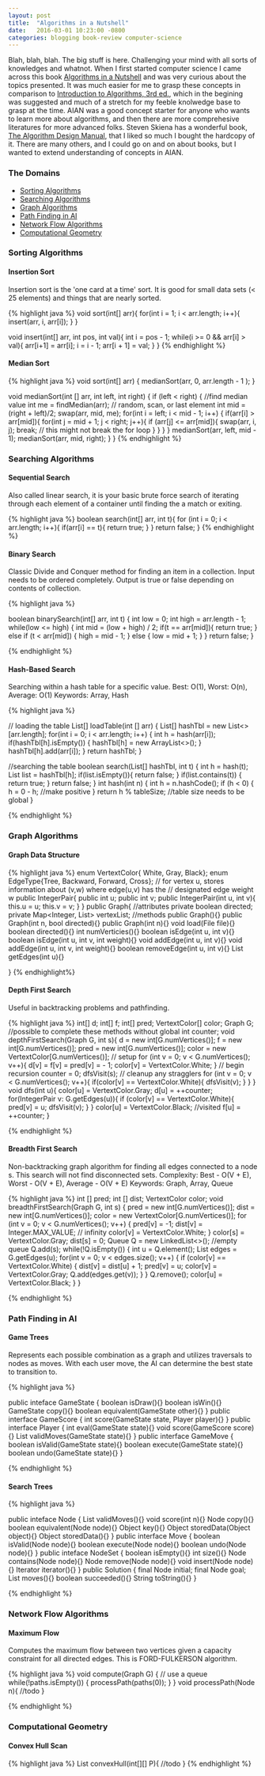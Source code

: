 ```yaml
---
layout: post
title:  "Algorithms in a Nutshell"
date:   2016-03-01 10:23:00 -0800
categories: blogging book-review computer-science
---
```



Blah, blah, blah. The big stuff is here. Challenging your mind with all sorts of knowledges and whatnot. When I first started computer science I came across this book [Algorithms in a Nutshell](https://ipfs.io/ipfs/QmTmMhRv2nh889JfYBWXdxSvNS6zWnh4QFo4Q2knV7Ei2B/Algorithms/Algorithms_Nutshell%20.pdf) and was very curious about the topics presented. It was much easier for me to grasp these concepts in comparison to [Introduction to Algorithms, 3rd ed.](https://www.mobilewiseguy.net/toolbox/Algorithms3rdEd.pdf), which in the begining was suggested and much of a stretch for my feeble knolwedge base to grasp at the time.
AIAN was a good concept starter for anyone who wants to learn more about algorithms, and then there are more comprehesive literatures for more advanced folks. Steven Skiena has a wonderful book, [The Algorithm Design Manual](http://sist.sysu.edu.cn/~isslxm/DSA/textbook/Skiena.-.TheAlgorithmDesignManual.pdf), that I liked so much I bought the hardcopy of it. There are many others, and I could go on and on about books, but I wanted to extend understanding of concepts in AIAN. 


### The Domains

* [Sorting Algorithms](#sorting-algorithms)
* [Searching Algorithms](#searching-algorithms)
* [Graph Algorithms](#graph-algorithms)
* [Path Finding in AI](#path-finding-in-ai)
* [Network Flow Algorithms](#network-flow-algorithms)
* [Computational Geometry](#computational-geometry)

### Sorting Algorithms

#### Insertion Sort 

Insertion sort is the 'one card at a time' sort. It is good for small data sets (< 25 elements) and things that are nearly sorted.

{% highlight java %}
void sort(int[] arr){
    for(int i = 1; i < arr.length; i++){
        insert(arr, i, arr[i]);
    }
}

void insert(int[] arr, int pos, int val){
    int i = pos - 1;
    while(i >= 0 && arr[i] > val){
        arr[i+1] = arr[i];
        i = i - 1;
        arr[i + 1] = val;
    }
}
{% endhighlight %}

#### Median Sort

{% highlight java %}
void sort(int[] arr) {
    medianSort(arr, 0, arr.length - 1 );
}

void medianSort(int [] arr, int left, int right) {
    if (left < right) {
        //find median value
        int me = findMedian(arr);   // random, scan, or last element
        int mid = (right + left)/2;
        swap(arr, mid, me);
        for(int i = left; i < mid - 1; i++) {
            if(arr[i] > arr[mid]){
                for(int j = mid + 1; j < right; j++){
                    if (arr[j] <= arr[mid]){
                        swap(arr, i, j);
                        break; // this might not break the for loop
                    }
                }
            }
        }
        medianSort(arr, left, mid - 1);
        medianSort(arr, mid, right);
    }
}
{% endhighlight %}


### Searching Algorithms

#### Sequential Search 

Also called linear search, it is your basic brute force search of iterating through each element of a container until finding the a match or exiting.

{% highlight java %}
boolean search(int[] arr, int t){
    for (int i = 0; i < arr.length; i++){
        if(arr[i] == t){
            return true;
        }
    }
    return false;
}
{% endhighlight %}

#### Binary Search

Classic Divide and Conquer method for finding an item in a collection. Input needs to be ordered completely. Output is true or false depending on contents of collection.

{% highlight java %}

boolean binarySearch(int[] arr, int t) {
    int low = 0; 
    int high = arr.length - 1;
    while(low <= high) {
        int mid = (low + high) / 2;
        if(t == arr[mid]){
            return true;
        }
        else if (t < arr[mid]) {
            high = mid - 1;
        }
        else {
            low = mid + 1;
        }
    }
    return false;
}

{% endhighlight %}

#### Hash-Based Search

Searching within a hash table for a specific value.
Best: O(1), Worst: O(n), Average: O(1)
Keywords: Array, Hash

{% highlight java %}

// loading the table
List<Integer>[] loadTable(int [] arr) {
    List<Integer>[] hashTbl = new List<>[arr.length];
    for(int i = 0; i < arr.length; i++) {
        int h = hash(arr[i]);
        if(hashTbl[h].isEmpty()) {
            hashTbl[h] = new ArrayList<>();
        }
        hashTbl[h].add(arr[i]);
    }
    return hashTbl;
}

//searching the table
boolean search(List<Integer>[] hashTbl, int t) {
    int h = hash(t);
    List<Integer> list = hashTbl[h];
    if(list.isEmpty()){
        return false;
    }
    if(list.contains(t)) {
        return true;
    }
    return false;
}
int hash(int n) {
    int h = n.hashCode();
    if (h < 0) {
        h = 0 - h;  //make positive
    }
    return h % tableSize;   //table size needs to be global
}

{% endhighlight %}

### Graph Algorithms

#### Graph Data Structure
{% highlight java %}
enum VertextColor{ White, Gray, Black};
enum EdgeType{Tree, Backward, Forward, Cross};
// for vertex u, stores information about (v,w) where edge(u,v) has the 
// designated edge weight w
public IntegerPair{
    public int u;
    public int v;
    public IntegerPair(int u, int v){
        this.u = u;
        this.v = v;
    }
}
public Graph{
    //attributes
    private boolean directed;
    private Map<Integer, List<IntegerPair>> vertexList;
    //methods
    public Graph(){}
    public Graph(int n, bool directed){}
    public Graph(int n){}
    void load(File file){}
    boolean directed(){}
    int numVerticies(){}
    boolean isEdge(int u, int v){}
    boolean isEdge(int u, int v, int weight){}
    void addEdge(int u, int v){}
    void addEdge(int u, int v, int weight){}
    boolean removeEdge(int u, int v){}
    List<IntegerPair> getEdges(int u){}

}
{% endhighlight%}

#### Depth First Search

Useful in backtracking problems and pathfinding.

{% highlight java %}
int[] d;
int[] f;
int[] pred;
VertextColor[] color;
Graph G;    //possible to complete these methods without global
int counter;
void depthFirstSearch(Graph G, int s){
    d = new int[G.numVertices()];
    f = new int[G.numVertices()];
    pred = new int[G.numVertices()];
    color = new VertextColor[G.numVertices()];
    // setup
    for (int v = 0; v < G.numVertices(); v++){
        d[v] = f[v] = pred[v] = - 1;
        color[v] = VertextColor.White;
    }
    // begin recursion
    counter = 0;
    dfsVisit(s);
    // cleanup any stragglers
    for (int v = 0; v < G.numVertices(); v++){
        if(color[v] == VertextColor.White){
            dfsVisit(v);
        }
    }
}
void dfs(int u){
    color[u] = VertextColor.Gray;
    d[u] = ++counter;
    for(IntegerPair v: G.getEdges(u)){
        if (color[v] == VertextColor.White){
            pred[v] = u;
            dfsVisit(v);
        }
    }
    color[u] = VertextColor.Black;  //visited
    f[u] = ++counter;
}

{% endhighlight %}


#### Breadth First Search

Non-backtracking graph algorithm for finding all edges connected to a node s. This search will not find disconnected sets.
Complexity: Best - O(V + E), Worst - O(V + E), Average - O(V + E)
Keywords: Graph, Array, Queue

{% highlight java %}
int [] pred;
int [] dist;
VertextColor color; 
void breadthFirstSearch(Graph G, int s) {
    pred = new int[G.numVertices()];
    dist = new int[G.numVertices()];
    color = new VertextColor[G.numVertices()];
    for (int v = 0; v < G.numVertices(); v++) {
        pred[v] = -1;
        dist[v] = Integer.MAX_VALUE;   // infinity
        color[v] = VertextColor.White;
    }
    color[s] = VertextColor.Gray;
    dist[s] = 0;
    Queue<Integer> Q = new LinkedList<>();  //empty queue
    Q.add(s);
    while(!Q.isEmpty()) {
        int u = Q.element();
        List<IntegerPairs> edges = G.getEdges(u);
        for(int v = 0; v < edges.size(); v++) {
            if (color[v] == VertextColor.White) {
                dist[v] = dist[u] + 1;
                pred[v] = u;
                color[v] = VertextColor.Gray;
                Q.add(edges.get(v));
            }
        }
        Q.remove();
        color[u] = VertextColor.Black;
    }
}

{% endhighlight %}

### Path Finding in AI

#### Game Trees

Represents each possible combination as a graph and utilizes traversals to nodes as moves. With each user move, the AI can determine the best state to transition to.

{% highlight java %}

public inteface GameState {
    boolean isDraw(){}
    boolean isWin(){}
    GameState copy(){}
    boolean equivalent(GameState other){}
}
public interface GameScore {
    int score(GameState state, Player player){}
}
public interface Player {
    int eval(GameState state){}
    void score(GameScore score){}
    List<GameMove> validMoves(GameState state){}
}
public interface GameMove {
    boolean isValid(GameState state){}
    boolean execute(GameState state){}
    boolean undo(GameState state){}
}

{% endhighlight %}

#### Search Trees
{% highlight java %}

public inteface Node {
    List<Move> validMoves(){}
    void score(int n){}
    Node copy(){}
    boolean equivalent(Node node){}
    Object key(){}
    Object storedData(Object object){}
    Object storedData(){}
}
public interface Move {
    boolean isValid(Node node){}
    boolean execute(Node node){}
    boolean undo(Node node){}
}
public inteface NodeSet {
    boolean isEmpty(){}
    int size(){}
    Node contains(Node node){}
    Node remove(Node node){}
    void insert(Node node){}
    Iterator<Node> iterator(){}
}
public Solution {
    final Node initial;
    final Node goal;
    List<Move> moves(){}
    boolean succeeded(){}
    String toString(){}
}

{% endhighlight %}

### Network Flow Algorithms

#### Maximum Flow

Computes the maximum flow between two vertices given a capacity constraint for all directed edges. This is FORD-FULKERSON algorithm.

{% highlight java %}
void compute(Graph G) {
    // use a queue
    while(!paths.isEmpty()) {
        processPath(paths(0));
    }
}
void processPath(Node n){
    //todo
}

{% endhighlight %}

### Computational Geometry

#### Convex Hull Scan

{% highlight java %}
List<Integer> convexHull(int[][] P){
    //todo
}
{% endhighlight %}
